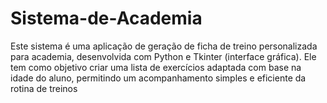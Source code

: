 # Sistema-de-Academia
Este sistema é uma aplicação de geração de ficha de treino personalizada para academia, desenvolvida com Python e Tkinter (interface gráfica). Ele tem como objetivo criar uma lista de exercícios adaptada com base na idade do aluno, permitindo um acompanhamento simples e eficiente da rotina de treinos
